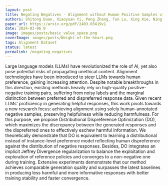 ```yaml
---
layout: post
title: Negating Negatives - Alignment without Human Positive Samples via Distributional Dispreference Optimization
authors: Shitong Duan, Xiaoyuan Yi, Peng Zhang, Tun Lu, Xing Xie, Ning Gu
paper_url: https://arxiv.org/pdf/2403.03419v1
date: 2024-03-06 0
image: images/posts/basic_value_space.png
coverImage: images/posts/Weight-of-the-heart.png
tags: Alignment Dataset
status: latest 
permalink: /negating_negatives
---
```


Large language models (LLMs) have revolutionized the role of AI, yet also pose potential risks of propagating unethical content. Alignment technologies have been introduced to steer LLMs towards human preference, gaining increasing attention. Despite notable breakthroughs in this direction, existing methods heavily rely on high-quality positive-negative training pairs, suffering from noisy labels and the marginal distinction between preferred and dispreferred response data. Given recent LLMs' proficiency in generating helpful responses, this work pivots towards a new research focus: achieving alignment using solely human-annotated negative samples, preserving helpfulness while reducing harmfulness. For this purpose, we propose Distributional Dispreference Optimization (DO), which maximizes the discrepancy between the generated responses and the dispreferred ones to effectively eschew harmful information. We theoretically demonstrate that DO is equivalent to learning a distributional instead of instance-level preference model reflecting human dispreference against the distribution of negative responses. Besides, DO integrates an implicit Jeffrey Divergence regularization to balance the exploitation and exploration of reference policies and converges to a non-negative one during training. Extensive experiments demonstrate that our method achieves comparable generation quality and surpasses the latest baselines in producing less harmful and more informative responses with better training stability and faster convergence.